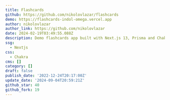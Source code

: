 ```yaml
---
title: Flashcards
github: https://github.com/nikolovlazar/flashcards
demo: https://flashcards-indol-omega.vercel.app
author: nikolovlazar
author_link: https://github.com/nikolovlazar
date: 2024-02-19T03:49:55.088Z
description: Demo flashcards app built with Next.js 13, Prisma and Chakra UI.
ssg:
  - Nextjs
css:
  - Chakra
cms: []
category: []
draft: false
publish_date: '2022-12-24T20:17:00Z'
update_date: '2024-09-04T20:59:21Z'
github_star: 40
github_fork: 19
---
```

